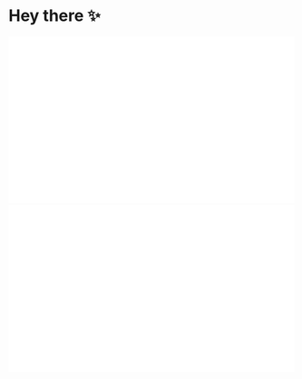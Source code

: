 # Hey there ✨

![](https://github.com/Aknologia/Aknologia/blob/master/generated/overview.svg)
![](https://github.com/Aknologia/Aknologia/blob/master/generated/languages.svg)
